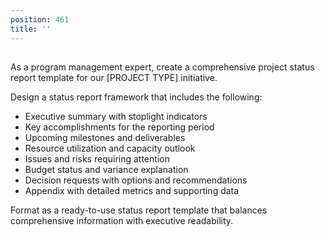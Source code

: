 ```yaml
---
position: 461
title: ''
---
```


## 

As a program management expert, create a comprehensive project status report template for our [PROJECT TYPE] initiative.





Design a status report framework that includes the following:

- Executive summary with stoplight indicators
- Key accomplishments for the reporting period
- Upcoming milestones and deliverables
- Resource utilization and capacity outlook
- Issues and risks requiring attention
- Budget status and variance explanation
- Decision requests with options and recommendations
- Appendix with detailed metrics and supporting data




Format as a ready-to-use status report template that balances comprehensive information with executive readability.